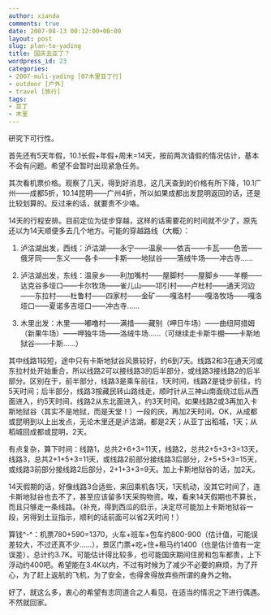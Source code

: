 ```yaml
---
author: xianda
comments: true
date: 2007-08-13 00:12:00+00:00
layout: post
slug: plan-to-yading
title: 国庆去亚丁？
wordpress_id: 23
categories:
- 2007-muli-yading [07木里亚丁行]
- outdoor [户外]
- travel [旅行]
tags:
- 亚丁
- 木里
---
```


研究下可行性。

首先还有5天年假，10.1长假+年假+周末=14天，按前两次请假的情况估计，基本不会有问题。希望不会暂时出现紧急任务。

其次看机票价格。观察了几天，得到好消息，这几天查到的价格有所下降，10.1广州——成都5折，10.14昆明——广州4折，所以如果成都出发昆明返回的话，还是比较划算的。反过来的话，就要贵不少咯。

14天的行程安排。目前定位为徒步穿越，这样的话需要花的时间就不少了，原先还以为14天顺便多去几个地方。可能的穿越路线（大概）：

1. 泸沽湖出发，西线：泸沽湖——永宁——温泉——依吉——卡瓦——色苦——俄牙同——东义——各卡——卡斯——地狱谷——落绒牛场——冲古寺……

2. 泸沽湖出发，东线：温泉乡——利加嘴村——屋脚村——屋脚乡——羊棚——达克谷多垭口——卡尔牧场——雀儿山——邛引村——卢杜村——通天河边——东拉村——杜鲁村——四家村——金矿——嘎洛村——嘎洛牧场——嘎洛垭口——夏诺多吉垭口——冲古寺……

3. 木里出发：木里——嘟噜村——满措——藏别（呷日牛场）——曲纽阿措姆（新果牛场）——呷独牛场——洛绒牛场……（可继续走卡斯牛棚——卡斯地狱谷——卡斯……）

<!-- more -->

其中线路1较短，途中只有卡斯地狱谷风景较好，约6到7天。线路2和3在通天河或东拉村处开始重合，所以线路2可以接线路3的后半部分，或线路3接线路2的后半部分。区别在于，前半部分，线路3是乘车前往，1天时间，线路2是徒步前往，约5天时间；后半部分，线路3按藏民转山路线走，顺时针从三神山南面绕过后从西面进入，约5天时间，线路2从东北面进入，约3天时间。如果线路2或3再加入卡斯地狱谷（其实不是地狱，而是天堂！）一段的庆，再加2天时间。OK，从成都或昆明到以上出发点，无论木里还是泸沽湖，都是2天；从亚丁出稻城，1天；从稻城回成都或昆明，2天。

有点复杂，算下时间：线路1，总共2+6+3=11天，线路2，总共2+5+3+3=13天，线路3，总共2+1+5+3=11天，或线路2前部分接线路3后部分，2+5+5+3=15天，或线路3前部分接线路2后部分，2+1+3+3=9天。加上卡斯地狱谷的话，加2天。

14天假期的话，好像线路3合适些，来回乘机各1天，1天机动，没其它时间了，连卡斯地狱谷也去不了，甚至应该留多1天采购物资。唉，看来14天假期也不算长，而且只够走一条线路。（补充，得到西瓜的启示，决定尽可能加上卡斯地狱谷一段，另得到土豆指示，顺利的话前面可以省2天时间！）

算钱^-^：机票780+590=1370，火车+班车+包车约800-900（估计值，可能误差较大，不过还真不少……），景区门票+吃+住+租马约1400（也是估计值有一定误差），总计约3.7K。可能估计得比较多，也可能国庆期间住房和包车都贵，上下浮动约400吧。希望能在3.4K以内，不过有时候为了减少不必要的麻烦，为了开心，为了赶上返航的飞机，为了安全，也得舍得放弃些所谓的身外之物。

好了，就这么多，衷心的希望有志同道合之人看见，在适当的情况之下进行偶遇。不然就回家。
